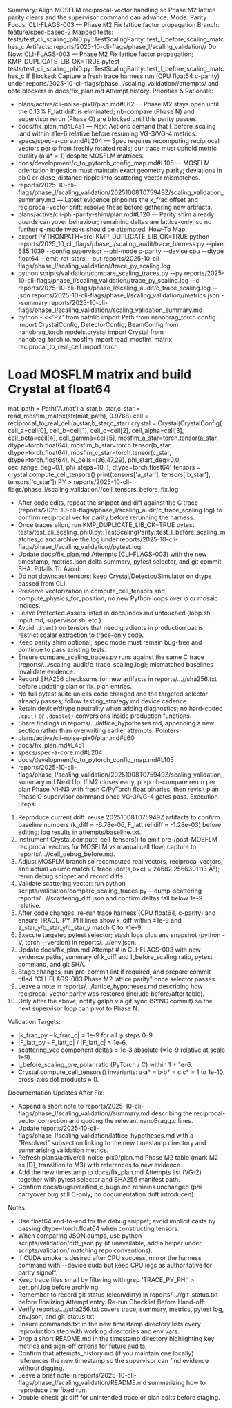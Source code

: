 Summary: Align MOSFLM reciprocal-vector handling so Phase M2 lattice parity clears and the supervisor command can advance.
Mode: Parity
Focus: CLI-FLAGS-003 — Phase M2 Fix lattice factor propagation
Branch: feature/spec-based-2
Mapped tests: tests/test_cli_scaling_phi0.py::TestScalingParity::test_I_before_scaling_matches_c
Artifacts: reports/2025-10-cli-flags/phase_l/scaling_validation/<new timestamp>/
Do Now: CLI-FLAGS-003 — Phase M2 Fix lattice factor propagation; KMP_DUPLICATE_LIB_OK=TRUE pytest tests/test_cli_scaling_phi0.py::TestScalingParity::test_I_before_scaling_matches_c
If Blocked: Capture a fresh trace harness run (CPU float64 c-parity) under reports/2025-10-cli-flags/phase_l/scaling_validation/<timestamp>/attempts/ and note blockers in docs/fix_plan.md Attempt history.
Priorities & Rationale:
- plans/active/cli-noise-pix0/plan.md#L62 — Phase M2 stays open until the 0.13% F_latt drift is eliminated; nb-compare (Phase N) and supervisor rerun (Phase O) are blocked until this parity passes.
- docs/fix_plan.md#L451 — Next Actions demand that I_before_scaling land within ≤1e-6 relative before resuming VG-3/VG-4 metrics.
- specs/spec-a-core.md#L204 — Spec requires recomputing reciprocal vectors per φ from freshly rotated reals; our trace must uphold metric duality (a·a* = 1) despite MOSFLM matrices.
- docs/development/c_to_pytorch_config_map.md#L105 — MOSFLM orientation ingestion must maintain exact geometry parity; deviations in pix0 or close_distance ripple into scattering vector mismatches.
- reports/2025-10-cli-flags/phase_l/scaling_validation/20251008T075949Z/scaling_validation_summary.md — Latest evidence pinpoints the k_frac offset and reciprocal-vector drift; resolve these before gathering new artifacts.
- plans/active/cli-phi-parity-shim/plan.md#L120 — Parity shim already guards carryover behaviour; remaining deltas are lattice-only, so no further φ-mode tweaks should be attempted.
How-To Map:
- export PYTHONPATH=src; KMP_DUPLICATE_LIB_OK=TRUE python reports/2025_10_cli_flags/phase_l/scaling_audit/trace_harness.py --pixel 685 1039 --config supervisor --phi-mode c-parity --device cpu --dtype float64 --emit-rot-stars --out reports/2025-10-cli-flags/phase_l/scaling_validation/<ts>/trace_py_scaling.log
- python scripts/validation/compare_scaling_traces.py --py reports/2025-10-cli-flags/phase_l/scaling_validation/<ts>/trace_py_scaling.log --c reports/2025-10-cli-flags/phase_l/scaling_audit/c_trace_scaling.log --json reports/2025-10-cli-flags/phase_l/scaling_validation/<ts>/metrics.json --summary reports/2025-10-cli-flags/phase_l/scaling_validation/<ts>/scaling_validation_summary.md
- python - <<'PY'
from pathlib import Path
from nanobrag_torch.config import CrystalConfig, DetectorConfig, BeamConfig
from nanobrag_torch.models.crystal import Crystal
from nanobrag_torch.io.mosflm import read_mosflm_matrix, reciprocal_to_real_cell
import torch
# Load MOSFLM matrix and build Crystal at float64
mat_path = Path('A.mat')
a_star,b_star,c_star = read_mosflm_matrix(str(mat_path), 0.9768)
cell = reciprocal_to_real_cell(a_star,b_star,c_star)
crystal = Crystal(CrystalConfig(
    cell_a=cell[0], cell_b=cell[1], cell_c=cell[2],
    cell_alpha=cell[3], cell_beta=cell[4], cell_gamma=cell[5],
    mosflm_a_star=torch.tensor(a_star, dtype=torch.float64),
    mosflm_b_star=torch.tensor(b_star, dtype=torch.float64),
    mosflm_c_star=torch.tensor(c_star, dtype=torch.float64),
    N_cells=(36,47,29),
    phi_start_deg=0.0, osc_range_deg=0.1, phi_steps=10,
), dtype=torch.float64)
tensors = crystal.compute_cell_tensors()
print(tensors['a_star'], tensors['b_star'], tensors['c_star'])
PY > reports/2025-10-cli-flags/phase_l/scaling_validation/<ts>/cell_tensors_before_fix.log
- After code edits, repeat the snippet and diff against the C trace (reports/2025-10-cli-flags/phase_l/scaling_audit/c_trace_scaling.log) to confirm reciprocal vector parity before rerunning the harness.
- Once traces align, run KMP_DUPLICATE_LIB_OK=TRUE pytest tests/test_cli_scaling_phi0.py::TestScalingParity::test_I_before_scaling_matches_c and archive the log under reports/2025-10-cli-flags/phase_l/scaling_validation/<ts>/pytest.log.
- Update docs/fix_plan.md Attempts (CLI-FLAGS-003) with the new timestamp, metrics.json delta summary, pytest selector, and git commit SHA.
Pitfalls To Avoid:
- Do not downcast tensors; keep Crystal/Detector/Simulator on dtype passed from CLI.
- Preserve vectorization in compute_cell_tensors and compute_physics_for_position; no new Python loops over φ or mosaic indices.
- Leave Protected Assets listed in docs/index.md untouched (loop.sh, input.md, supervisor.sh, etc.).
- Avoid `.item()` on tensors that need gradients in production paths; restrict scalar extraction to trace-only code.
- Keep parity shim optional; spec mode must remain bug-free and continue to pass existing tests.
- Ensure compare_scaling_traces.py runs against the same C trace (reports/.../scaling_audit/c_trace_scaling.log); mismatched baselines invalidate evidence.
- Record SHA256 checksums for new artifacts in reports/.../<ts>/sha256.txt before updating plan or fix_plan entries.
- No full pytest suite unless code changed and the targeted selector already passes; follow testing_strategy.md device cadence.
- Retain device/dtype neutrality when adding diagnostics; no hard-coded `.cpu()` or `.double()` conversions inside production functions.
- Share findings in reports/.../lattice_hypotheses.md, appending a new section rather than overwriting earlier attempts.
Pointers:
- plans/active/cli-noise-pix0/plan.md#L60
- docs/fix_plan.md#L451
- specs/spec-a-core.md#L204
- docs/development/c_to_pytorch_config_map.md#L105
- reports/2025-10-cli-flags/phase_l/scaling_validation/20251008T075949Z/scaling_validation_summary.md
Next Up: If M2 closes early, prep nb-compare rerun per plan Phase N1–N3 with fresh C/PyTorch float binaries, then revisit plan Phase O supervisor command once VG-3/VG-4 gates pass.
Execution Steps:
1. Reproduce current drift: reuse 20251008T075949Z artifacts to confirm baseline numbers (k_diff ≈ -6.78e-06, F_latt rel diff ≈ -1.28e-03) before editing; log results in attempts/baseline.txt.
2. Instrument Crystal.compute_cell_tensors() to emit pre-/post-MOSFLM reciprocal vectors for MOSFLM vs manual cell flow; capture to reports/.../<ts>/cell_debug_before.md.
3. Adjust MOSFLM branch so recomputed real vectors, reciprocal vectors, and actual volume match C trace (dot(a,b×c) = 24682.2566301113 Å³); rerun debug snippet and record diffs.
4. Validate scattering vector: run python scripts/validation/compare_scaling_traces.py --dump-scattering reports/.../<ts>/scattering_diff.json and confirm deltas fall below 1e-9 relative.
5. After code changes, re-run trace harness (CPU float64, c-parity) and ensure TRACE_PY_PHI lines show k_diff within ±1e-9 and a_star_y/b_star_y/c_star_y match C to ≤1e-9.
6. Execute targeted pytest selector; stash logs plus env snapshot (python -V, torch --version) in reports/.../<ts>/env.json.
7. Update docs/fix_plan.md Attempt # in CLI-FLAGS-003 with new evidence paths, summary of k_diff and I_before_scaling ratio, pytest command, and git SHA.
8. Stage changes, run pre-commit lint if required, and prepare commit titled "CLI-FLAGS-003 Phase M2 lattice parity" once selector passes.
9. Leave a note in reports/.../lattice_hypotheses.md describing how reciprocal-vector parity was restored (include before/after table).
10. Only after the above, notify galph via git sync (SYNC commit) so the next supervisor loop can pivot to Phase N.

Validation Targets:
- |k_frac_py - k_frac_c| ≤ 1e-9 for all φ steps 0–9.
- |F_latt_py - F_latt_c| / |F_latt_c| ≤ 1e-6.
- scattering_vec component deltas ≤ 1e-3 absolute (≈1e-9 relative at scale 1e9).
- I_before_scaling_pre_polar ratio (PyTorch / C) within 1 ± 1e-6.
- Crystal.compute_cell_tensors() invariants: a·a* = b·b* = c·c* = 1 to 1e-10; cross-axis dot products ≈ 0.

Documentation Updates After Fix:
- Append a short note to reports/2025-10-cli-flags/phase_l/scaling_validation/<ts>/summary.md describing the reciprocal-vector correction and quoting the relevant nanoBragg.c lines.
- Update reports/2025-10-cli-flags/phase_l/scaling_validation/lattice_hypotheses.md with a "Resolved" subsection linking to the new timestamp directory and summarising validation metrics.
- Refresh plans/active/cli-noise-pix0/plan.md Phase M2 table (mark M2 as [D], transition to M3) with references to new evidence.
- Add the new timestamp to docs/fix_plan.md Attempts list (VG-2) together with pytest selector and SHA256 manifest path.
- Confirm docs/bugs/verified_c_bugs.md remains unchanged (phi carryover bug still C-only; no documentation drift introduced).

Notes:
- Use float64 end-to-end for the debug snippet; avoid implicit casts by passing dtype=torch.float64 when constructing tensors.
- When comparing JSON dumps, use python scripts/validation/diff_json.py (if unavailable, add a helper under scripts/validation/ matching repo conventions).
- If CUDA smoke is desired after CPU success, mirror the harness command with --device cuda but keep CPU logs as authoritative for parity signoff.
- Keep trace files small by filtering with grep 'TRACE_PY_PHI' > per_phi.log before archiving.
- Remember to record git status (clean/dirty) in reports/.../<ts>/git_status.txt before finalizing Attempt entry.
Re-run Checklist Before Hand-off:
- Verify reports/.../<ts>/sha256.txt covers trace, summary, metrics, pytest log, env.json, and git_status.txt.
- Ensure commands.txt in the new timestamp directory lists every reproduction step with working directories and env vars.
- Drop a short README.md in the timestamp directory highlighting key metrics and sign-off criteria for future audits.
- Confirm that attempts_history.md (if you maintain one locally) references the new timestamp so the supervisor can find evidence without digging.
- Leave a brief note in reports/2025-10-cli-flags/phase_l/scaling_validation/README.md summarizing how to reproduce the fixed run.
- Double-check git diff for unintended trace or plan edits before staging.
